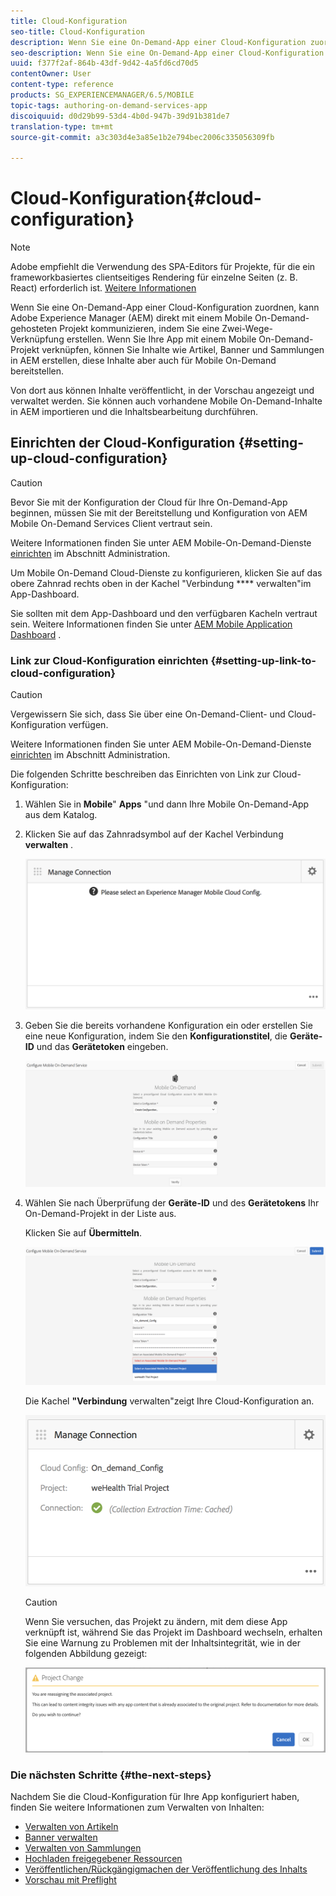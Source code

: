```yaml
---
title: Cloud-Konfiguration
seo-title: Cloud-Konfiguration
description: Wenn Sie eine On-Demand-App einer Cloud-Konfiguration zuordnen, kann Adobe Experience Manager (AEM) direkt mit einem Mobile On-Demand-gehosteten Projekt kommunizieren, indem Sie eine Zwei-Wege-Verknüpfung erstellen. Auf dieser Seite erfahren Sie mehr.
seo-description: Wenn Sie eine On-Demand-App einer Cloud-Konfiguration zuordnen, kann Adobe Experience Manager (AEM) direkt mit einem Mobile On-Demand-gehosteten Projekt kommunizieren, indem Sie eine Zwei-Wege-Verknüpfung erstellen. Auf dieser Seite erfahren Sie mehr.
uuid: f377f2af-864b-43df-9d42-4a5fd6cd70d5
contentOwner: User
content-type: reference
products: SG_EXPERIENCEMANAGER/6.5/MOBILE
topic-tags: authoring-on-demand-services-app
discoiquuid: d0d29b99-53d4-4b0d-947b-39d91b381de7
translation-type: tm+mt
source-git-commit: a3c303d4e3a85e1b2e794bec2006c335056309fb

---
```



# Cloud-Konfiguration{#cloud-configuration}

>[!NOTE]
>
>Adobe empfiehlt die Verwendung des SPA-Editors für Projekte, für die ein frameworkbasiertes clientseitiges Rendering für einzelne Seiten (z. B. React) erforderlich ist. [Weitere Informationen](/help/sites-developing/spa-overview.md)

Wenn Sie eine On-Demand-App einer Cloud-Konfiguration zuordnen, kann Adobe Experience Manager (AEM) direkt mit einem Mobile On-Demand-gehosteten Projekt kommunizieren, indem Sie eine Zwei-Wege-Verknüpfung erstellen. Wenn Sie Ihre App mit einem Mobile On-Demand-Projekt verknüpfen, können Sie Inhalte wie Artikel, Banner und Sammlungen in AEM erstellen, diese Inhalte aber auch für Mobile On-Demand bereitstellen.

Von dort aus können Inhalte veröffentlicht, in der Vorschau angezeigt und verwaltet werden. Sie können auch vorhandene Mobile On-Demand-Inhalte in AEM importieren und die Inhaltsbearbeitung durchführen.

## Einrichten der Cloud-Konfiguration {#setting-up-cloud-configuration}

>[!CAUTION]
>
>Bevor Sie mit der Konfiguration der Cloud für Ihre On-Demand-App beginnen, müssen Sie mit der Bereitstellung und Konfiguration von AEM Mobile On-Demand Services Client vertraut sein.
>
>Weitere Informationen finden Sie unter AEM Mobile-On-Demand-Dienste [einrichten](/help/mobile/aem-mobile-setup.md) im Abschnitt Administration.

Um Mobile On-Demand Cloud-Dienste zu konfigurieren, klicken Sie auf das obere Zahnrad rechts oben in der Kachel &quot;Verbindung **** verwalten&quot;im App-Dashboard.

Sie sollten mit dem App-Dashboard und den verfügbaren Kacheln vertraut sein. Weitere Informationen finden Sie unter [AEM Mobile Application Dashboard](/help/mobile/mobile-apps-ondemand-application-dashboard.md) .

### Link zur Cloud-Konfiguration einrichten {#setting-up-link-to-cloud-configuration}

>[!CAUTION]
>
>Vergewissern Sie sich, dass Sie über eine On-Demand-Client- und Cloud-Konfiguration verfügen.
>
>Weitere Informationen finden Sie unter AEM Mobile-On-Demand-Dienste [einrichten](/help/mobile/aem-mobile-setup.md) im Abschnitt Administration.

Die folgenden Schritte beschreiben das Einrichten von Link zur Cloud-Konfiguration:

1. Wählen Sie in **Mobile**&quot; **Apps** &quot;und dann Ihre Mobile On-Demand-App aus dem Katalog.
1. Klicken Sie auf das Zahnradsymbol auf der Kachel Verbindung **verwalten** .

   ![chlimage_1-65](assets/chlimage_1-65.png)

1. Geben Sie die bereits vorhandene Konfiguration ein oder erstellen Sie eine neue Konfiguration, indem Sie den **Konfigurationstitel**, die **Geräte-ID** und das **Gerätetoken** eingeben.

   ![chlimage_1-66](assets/chlimage_1-66.png)

1. Wählen Sie nach Überprüfung der **Geräte-ID** und des **Gerätetokens** Ihr On-Demand-Projekt in der Liste aus.

   Klicken Sie auf **Übermitteln**.

   ![chlimage_1-67](assets/chlimage_1-67.png)

   Die Kachel **&quot;Verbindung** verwalten&quot;zeigt Ihre Cloud-Konfiguration an.

   ![chlimage_1-68](assets/chlimage_1-68.png)

   >[!CAUTION]
   >
   >Wenn Sie versuchen, das Projekt zu ändern, mit dem diese App verknüpft ist, während Sie das Projekt im Dashboard wechseln, erhalten Sie eine Warnung zu Problemen mit der Inhaltsintegrität, wie in der folgenden Abbildung gezeigt:

   ![chlimage_1-69](assets/chlimage_1-69.png)

### Die nächsten Schritte {#the-next-steps}

Nachdem Sie die Cloud-Konfiguration für Ihre App konfiguriert haben, finden Sie weitere Informationen zum Verwalten von Inhalten:

* [Verwalten von Artikeln](/help/mobile/mobile-on-demand-managing-articles.md)
* [Banner verwalten](/help/mobile/mobile-on-demand-managing-banners.md)
* [Verwalten von Sammlungen](/help/mobile/mobile-on-demand-managing-collections.md)
* [Hochladen freigegebener Ressourcen](/help/mobile/mobile-on-demand-shared-resources.md)
* [Veröffentlichen/Rückgängigmachen der Veröffentlichung des Inhalts](/help/mobile/mobile-on-demand-publishing-unpublishing.md)
* [Vorschau mit Preflight](/help/mobile/aem-mobile-manage-ondemand-services.md)
